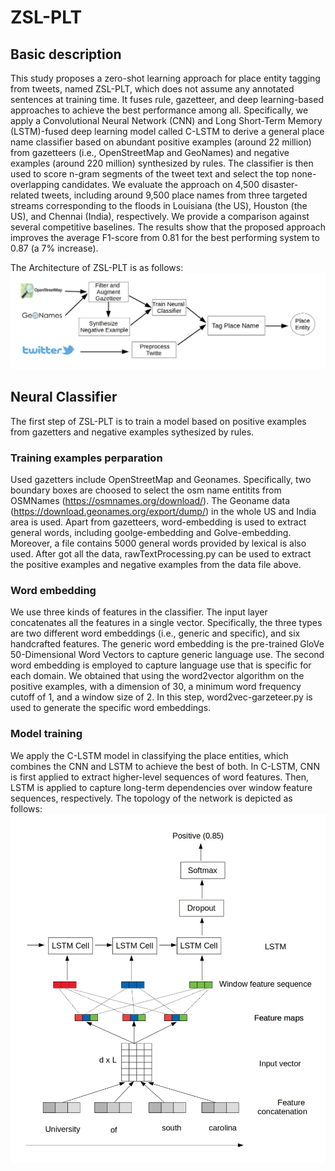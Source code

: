 # ZSL-PLT
## Basic description
This study proposes a zero-shot learning approach for place entity tagging from tweets, named ZSL-PLT, which does not assume any annotated sentences at training time. It fuses rule, gazetteer, and deep learning-based approaches to achieve the best performance among all. Specifically, we apply a Convolutional Neural Network (CNN) and Long Short-Term Memory (LSTM)-fused deep learning model called C-LSTM to derive a general place name classifier based on abundant positive examples (around 22 million) from gazetteers (i.e., OpenStreetMap and GeoNames) and negative examples (around 220 million) synthesized by rules. The classifier is then used to score n-gram segments of the tweet text and select the top none-overlapping candidates. We evaluate the approach on 4,500 disaster-related tweets, including around 9,500 place names from three targeted streams corresponding to the floods in Louisiana (the US), Houston (the US), and Chennai (India), respectively. We provide a comparison against several competitive baselines. The results show that the proposed approach improves the average F1-score from 0.81 for the best performing system to 0.87 (a 7\% increase).

The Architecture of ZSL-PLT is as follows:
![Screenshot](figure/workflow.jpg)

## Neural Classifier
The first step of ZSL-PLT is to train a model based on positive examples from gazetters and negative examples sythesized by rules.
### Training examples perparation
Used gazetters include OpenStreetMap and Geonames. Specifically, two boundary boxes are choosed to select the osm name entitits from OSMNames (https://osmnames.org/download/). The Geoname data (https://download.geonames.org/export/dump/) in the whole US and India area is used. 
Apart from gazetteers, word-embedding is used to extract general words, including goolge-embedding and Golve-embedding.
Moreover, a file contains 5000 general words provided by lexical is also used.
After got all the data, rawTextProcessing.py can be used to extract the positive examples and negative examples from the data file above.
### Word embedding
We use three kinds of features in the classifier. The input layer concatenates all the features in a single vector. Specifically, the three types are two different word embeddings (i.e., generic and specific), and six handcrafted features. The generic word embedding is the pre-trained GloVe 50-Dimensional Word Vectors to capture generic language use. The second word embedding is employed to capture language use that is specific for each domain. We obtained that using the word2vector algorithm on the positive examples, with a dimension of 30, a minimum word frequency cutoff of 1, and a window size of 2. In this step, word2vec-garzeteer.py is used to generate the specific word embeddings.
### Model training
We apply the C-LSTM  model in classifying the place entities, which combines the CNN and LSTM to achieve the best of both. In C-LSTM, CNN is first applied to extract higher-level sequences of word features. Then, LSTM is applied to capture long-term dependencies over window feature sequences, respectively. The topology of the network is depicted as follows:
![Screenshot](figure/architecture.jpg)


